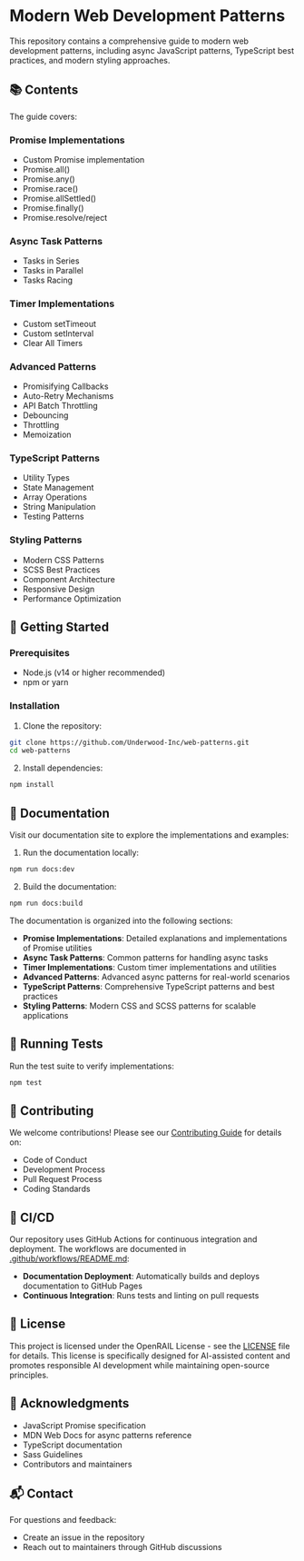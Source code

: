 # Modern Web Development Patterns

This repository contains a comprehensive guide to modern web development patterns,
including async JavaScript patterns, TypeScript best practices, and modern styling
approaches.

## 📚 Contents

The guide covers:

### Promise Implementations

- Custom Promise implementation
- Promise.all()
- Promise.any()
- Promise.race()
- Promise.allSettled()
- Promise.finally()
- Promise.resolve/reject

### Async Task Patterns

- Tasks in Series
- Tasks in Parallel
- Tasks Racing

### Timer Implementations

- Custom setTimeout
- Custom setInterval
- Clear All Timers

### Advanced Patterns

- Promisifying Callbacks
- Auto-Retry Mechanisms
- API Batch Throttling
- Debouncing
- Throttling
- Memoization

### TypeScript Patterns

- Utility Types
- State Management
- Array Operations
- String Manipulation
- Testing Patterns

### Styling Patterns

- Modern CSS Patterns
- SCSS Best Practices
- Component Architecture
- Responsive Design
- Performance Optimization

## 🚀 Getting Started

### Prerequisites

- Node.js (v14 or higher recommended)
- npm or yarn

### Installation

1. Clone the repository:

```bash
git clone https://github.com/Underwood-Inc/web-patterns.git
cd web-patterns
```

2. Install dependencies:

```bash
npm install
```

## 📖 Documentation

Visit our documentation site to explore the implementations and examples:

1. Run the documentation locally:

```bash
npm run docs:dev
```

2. Build the documentation:

```bash
npm run docs:build
```

The documentation is organized into the following sections:

- **Promise Implementations**: Detailed explanations and implementations of
  Promise utilities
- **Async Task Patterns**: Common patterns for handling async tasks
- **Timer Implementations**: Custom timer implementations and utilities
- **Advanced Patterns**: Advanced async patterns for real-world scenarios
- **TypeScript Patterns**: Comprehensive TypeScript patterns and best practices
- **Styling Patterns**: Modern CSS and SCSS patterns for scalable applications

## 🧪 Running Tests

Run the test suite to verify implementations:

```bash
npm test
```

## 🤝 Contributing

We welcome contributions! Please see our
[Contributing Guide](CONTRIBUTING.md) for details on:

- Code of Conduct
- Development Process
- Pull Request Process
- Coding Standards

## 🔄 CI/CD

Our repository uses GitHub Actions for continuous integration and deployment. The workflows are documented in [.github/workflows/README.md](.github/workflows/README.md):

- **Documentation Deployment**: Automatically builds and deploys documentation to GitHub Pages
- **Continuous Integration**: Runs tests and linting on pull requests

## 📄 License

This project is licensed under the OpenRAIL License - see the [LICENSE](LICENSE) file for details. This license is specifically designed for AI-assisted content and promotes responsible AI development while maintaining open-source principles.

## 🙏 Acknowledgments

- JavaScript Promise specification
- MDN Web Docs for async patterns reference
- TypeScript documentation
- Sass Guidelines
- Contributors and maintainers

## 📬 Contact

For questions and feedback:

- Create an issue in the repository
- Reach out to maintainers through GitHub discussions
